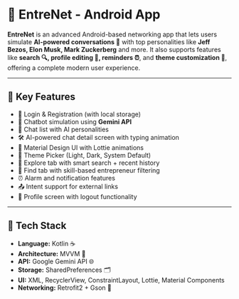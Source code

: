 # 🚀 EntreNet - Android App

**EntreNet** is an advanced Android-based networking app that lets users simulate **AI-powered conversations 🤖** with top personalities like **Jeff Bezos, Elon Musk, Mark Zuckerberg** and more. It also supports features like **search 🔍, profile editing 👤, reminders ⏰**, and **theme customization 🎨**, offering a complete modern user experience.

---

## 📱 Key Features

- 🔐 Login & Registration (with local storage)
- 💬 Chatbot simulation using **Gemini API**
- 👥 Chat list with AI personalities
- 🛠 AI-powered chat detail screen with typing animation
- 🎨 Material Design UI with Lottie animations
- 🌙 Theme Picker (Light, Dark, System Default)
- 🧠 Explore tab with smart search + recent history
- 🧭 Find tab with skill-based entrepreneur filtering
- ⏰ Alarm and notification features
- 📤 Intent support for external links
- 👤 Profile screen with logout functionality

---

## 🧰 Tech Stack

- **Language:** Kotlin ☕
- **Architecture:** MVVM 🧱
- **API:** Google Gemini API 🌐
- **Storage:** SharedPreferences 🗂️
- **UI:** XML, RecyclerView, ConstraintLayout, Lottie, Material Components
- **Networking:** Retrofit2 + Gson 🔌
